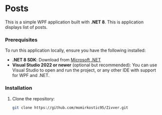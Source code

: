 # Posts

This is a simple WPF application built with **.NET 8**. This is application displays list of posts.

### Prerequisites

To run this application locally, ensure you have the following installed:

- **.NET 8 SDK**: Download from [Microsoft .NET](https://dotnet.microsoft.com/download/dotnet)
- **Visual Studio 2022 or newer** (optional but recommended): You can use Visual Studio to open and run the project, or any other IDE with support for WPF and .NET.

### Installation

1. Clone the repository:

   ```bash
   git clone https://github.com/momirkostic95/Zivver.git
